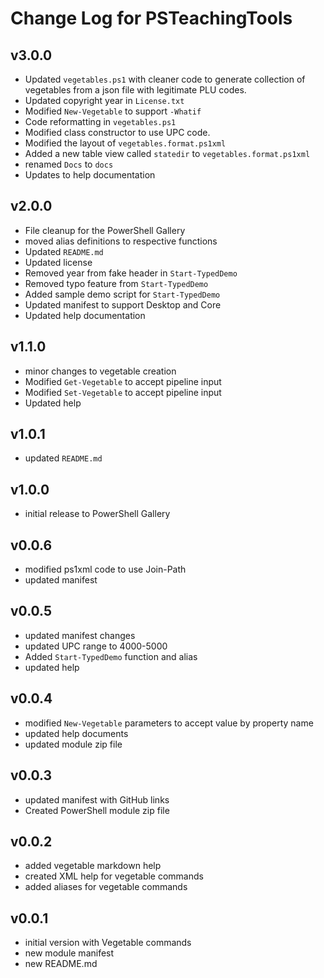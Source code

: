# Change Log for PSTeachingTools

## v3.0.0

+ Updated `vegetables.ps1` with cleaner code to generate collection of vegetables from a json file with legitimate PLU codes.
+ Updated copyright year in `License.txt`
+ Modified `New-Vegetable` to support `-Whatif`
+ Code reformatting in `vegetables.ps1`
+ Modified class constructor to use UPC code.
+ Modified the layout of `vegetables.format.ps1xml`
+ Added a new table view called `statedir` to `vegetables.format.ps1xml`
+ renamed `Docs` to `docs`
+ Updates to help documentation

## v2.0.0

+ File cleanup for the PowerShell Gallery
+ moved alias definitions to respective functions
+ Updated `README.md`
+ Updated license
+ Removed year from fake header in `Start-TypedDemo`
+ Removed typo feature from `Start-TypedDemo`
+ Added sample demo script for `Start-TypedDemo`
+ Updated manifest to support Desktop and Core
+ Updated help documentation

## v1.1.0

+ minor changes to vegetable creation
+ Modified `Get-Vegetable` to accept pipeline input
+ Modified `Set-Vegetable` to accept pipeline input
+ Updated help

## v1.0.1

+ updated `README.md`

## v1.0.0

+ initial release to PowerShell Gallery

## v0.0.6

+ modified ps1xml code to use Join-Path
+ updated manifest

## v0.0.5

+ updated manifest changes
+ updated UPC range to 4000-5000
+ Added `Start-TypedDemo` function and alias
+ updated help

## v0.0.4

+ modified `New-Vegetable` parameters to accept value by property name
+ updated help documents
+ updated module zip file

## v0.0.3

+ updated manifest with GitHub links
+ Created PowerShell module zip file

## v0.0.2

+ added vegetable markdown help
+ created XML help for vegetable commands
+ added aliases for vegetable commands

## v0.0.1

+ initial version with Vegetable commands
+ new module manifest
+ new README.md

